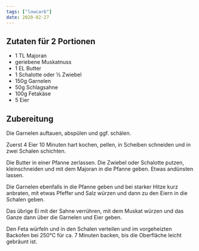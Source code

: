 ```yaml
---
tags: ["lowcarb"]
date: 2020-02-27
---
```


## Zutaten für 2 Portionen
- 1 TL Majoran
- geriebene Muskatnuss
- 1 EL Butter
- 1 Schalotte oder ½ Zwiebel
- 150g Garnelen
- 50g Schlagsahne
- 100g Fetakäse
- 5 Eier

## Zubereitung
Die Garnelen auftauen, abspülen und ggf. schälen.

Zuerst 4 Eier 10 Minuten hart kochen, pellen, in Scheiben schneiden und in zwei Schalen schichten.

Die Butter in einer Pfanne zerlassen. Die Zwiebel oder Schalotte putzen, kleinschneiden und mit dem Majoran in die Pfanne geben. Etwas andünsten lassen.

Die Garnelen ebenfalls in die Pfanne geben und bei starker Hitze kurz anbraten,  mit etwas Pfeffer und Salz würzen und dann zu den Eiern in die Schalen geben.

Das übrige Ei mit der Sahne verrühren, mit dem Muskat würzen und das Ganze dann über die Garnelen und Eier geben.

Den Feta würfeln und in den Schalen verteilen und im vorgeheizten Backofen bei 250℃ für ca. 7 Minuten backen, bis die Oberfläche leicht gebräunt ist.

